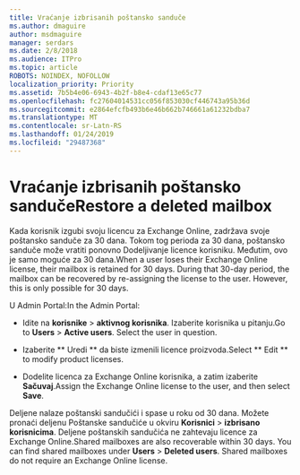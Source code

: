 ```yaml
---
title: Vraćanje izbrisanih poštansko sanduče
ms.author: dmaguire
author: msdmaguire
manager: serdars
ms.date: 2/8/2018
ms.audience: ITPro
ms.topic: article
ROBOTS: NOINDEX, NOFOLLOW
localization_priority: Priority
ms.assetid: 7b5b4e06-6943-4b2f-b8e4-cdaf13e65c77
ms.openlocfilehash: fc27604014531cc056f853030cf446743a95b36d
ms.sourcegitcommit: e2864efcfb493b6e46b662b746661a61232bdba7
ms.translationtype: MT
ms.contentlocale: sr-Latn-RS
ms.lasthandoff: 01/24/2019
ms.locfileid: "29487368"
---
```

# <a name="restore-a-deleted-mailbox"></a><span data-ttu-id="3279e-102">Vraćanje izbrisanih poštansko sanduče</span><span class="sxs-lookup"><span data-stu-id="3279e-102">Restore a deleted mailbox</span></span>

<span data-ttu-id="3279e-p101">Kada korisnik izgubi svoju licencu za Exchange Online, zadržava svoje poštansko sanduče za 30 dana. Tokom tog perioda za 30 dana, poštansko sanduče može vratiti ponovno Dodeljivanje licence korisniku. Međutim, ovo je samo moguće za 30 dana.</span><span class="sxs-lookup"><span data-stu-id="3279e-p101">When a user loses their Exchange Online license, their mailbox is retained for 30 days. During that 30-day period, the mailbox can be recovered by re-assigning the license to the user. However, this is only possible for 30 days.</span></span>
  
<span data-ttu-id="3279e-106">U Admin Portal:</span><span class="sxs-lookup"><span data-stu-id="3279e-106">In the Admin Portal:</span></span>
  
- <span data-ttu-id="3279e-p102">Idite na **korisnike** \> **aktivnog korisnika**. Izaberite korisnika u pitanju.</span><span class="sxs-lookup"><span data-stu-id="3279e-p102">Go to **Users** \> **Active users**. Select the user in question.</span></span>
    
- <span data-ttu-id="3279e-109">Izaberite \*\* Uredi \*\* da biste izmenili licence proizvoda.</span><span class="sxs-lookup"><span data-stu-id="3279e-109">Select \*\* Edit \*\* to modify product licenses.</span></span> 
    
- <span data-ttu-id="3279e-110">Dodelite licenca za Exchange Online korisnika, a zatim izaberite **Sačuvaj**.</span><span class="sxs-lookup"><span data-stu-id="3279e-110">Assign the Exchange Online license to the user, and then select **Save**.</span></span>
    
<span data-ttu-id="3279e-p103">Deljene nalaze poštanski sandučići i spase u roku od 30 dana. Možete pronaći deljenu Poštanske sandučiće u okviru **Korisnici** \> **izbrisano korisnicima**. Deljene poštanskih sandučića ne zahtevaju licence za Exchange Online.</span><span class="sxs-lookup"><span data-stu-id="3279e-p103">Shared mailboxes are also recoverable within 30 days. You can find shared mailboxes under **Users** \> **Deleted users**. Shared mailboxes do not require an Exchange Online license.</span></span>
  


